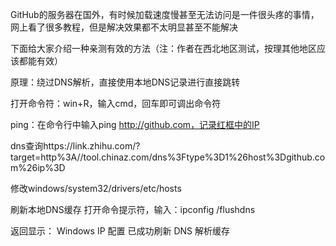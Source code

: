 GitHub的服务器在国外，有时候加载速度慢甚至无法访问是一件很头疼的事情，网上看了很多教程，但是解决效果都不太明显甚至不能解决

下面给大家介绍一种亲测有效的方法（注：作者在西北地区测试，按理其他地区应该都能有效）

原理：绕过DNS解析，直接使用本地DNS记录进行直接跳转

打开命令符：win+R，输入cmd，回车即可调出命令符

ping：在命令行中输入ping http://github.com，记录红框中的IP

dns查询https://link.zhihu.com/?target=http%3A//tool.chinaz.com/dns%3Ftype%3D1%26host%3Dgithub.com%26ip%3D

修改windows/system32/drivers/etc/hosts

刷新本地DNS缓存
打开命令提示符，输入：ipconfig /flushdns

返回显示：
Windows IP 配置
已成功刷新 DNS 解析缓存
